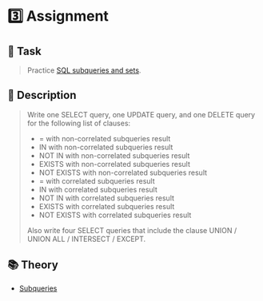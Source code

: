 # :three: Assignment 

## :speech_balloon: Task

> Practice [SQL subqueries and sets](https://github.com/OlenaPopova05/database-essentials/blob/main/Assignment%203/queries.sql).

## :seedling: Description

> Write one SELECT query, one UPDATE query, and one DELETE query for the following list of clauses:
  > * = with non-correlated subqueries result
  > * IN with non-correlated subqueries result
  > * NOT IN with non-correlated subqueries result
  > * EXISTS with non-correlated subqueries result
  > * NOT EXISTS with non-correlated subqueries result
  > * = with correlated subqueries result
  > * IN with correlated subqueries result
  > * NOT IN with correlated subqueries result
  > * EXISTS with correlated subqueries result
  > * NOT EXISTS with correlated subqueries result
>
>Also write four SELECT queries that include the clause UNION / UNION ALL / INTERSECT / EXCEPT.

## :books: Theory
* [Subqueries](https://medium.com/@sumitkum001/mastering-sql-subqueries-and-query-optimisation-2991ce5db7be)
  
